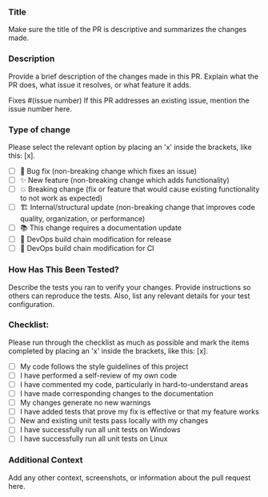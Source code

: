 ### Title
Make sure the title of the PR is descriptive and summarizes the changes made.

### Description
Provide a brief description of the changes made in this PR. Explain what the PR does, what issue it resolves, or what feature it adds.

Fixes #(issue number)
If this PR addresses an existing issue, mention the issue number here.

### Type of change
Please select the relevant option by placing an 'x' inside the brackets, like this: [x].

- [ ] 🐛 Bug fix (non-breaking change which fixes an issue)
- [ ] ✨ New feature (non-breaking change which adds functionality)
- [ ] 💥 Breaking change (fix or feature that would cause existing functionality to not work as expected)
- [ ] 🏗️ Internal/structural update (non-breaking change that improves code quality, organization, or performance)
- [ ] 📚 This change requires a documentation update
- [ ] 🚀 DevOps build chain modification for release
- [ ] 🤖 DevOps build chain modification for CI

### How Has This Been Tested?
Describe the tests you ran to verify your changes. Provide instructions so others can reproduce the tests. Also, list any relevant details for your test configuration.

### Checklist:
Please run through the checklist as much as possible and mark the items completed by placing an 'x' inside the brackets, like this: [x].

- [ ] My code follows the style guidelines of this project
- [ ] I have performed a self-review of my own code
- [ ] I have commented my code, particularly in hard-to-understand areas
- [ ] I have made corresponding changes to the documentation
- [ ] My changes generate no new warnings
- [ ] I have added tests that prove my fix is effective or that my feature works
- [ ] New and existing unit tests pass locally with my changes
- [ ] I have successfully run all unit tests on Windows
- [ ] I have successfully run all unit tests on Linux

### Additional Context
Add any other context, screenshots, or information about the pull request here.
